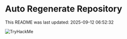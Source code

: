 # Auto Regenerate Repository

This README was last updated: 2025-09-12 06:52:32

 ![TryHackMe](https://tryhackme.com/badge/533634)